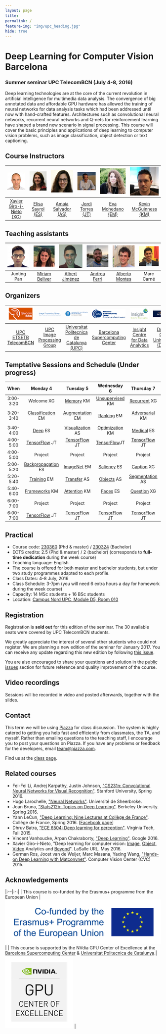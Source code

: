 ```yaml
---
layout: page
title:
permalink: /
feature-img: "img/upc_heading.jpg"
hide: true
---
```


# Deep Learning for Computer Vision Barcelona

### Summer seminar UPC TelecomBCN (July 4-8, 2016)

Deep learning technologies are at the core of the current revolution in artificial intelligence for multimedia data analysis. The convergence of big annotated data and affordable GPU hardware has allowed the training of neural networks for data analysis tasks which had been addressed until now with hand-crafted features. Architectures such as convolutional neural networks, recurrent neural networks and Q-nets for reinforcement learning have shaped a brand new scenario in signal processing. This course will cover the basic principles and applications of deep learning to computer vision problems, such as image classification, object detection or text captioning.

## Course Instructors

| ![Xavier Giro-i-Nieto][XavierGiro-photo] |  ![Elisa Sayrol][ElisaSayrol-photo]  | ![AmaiaSalvador][AmaiaSalvador-photo]  | ![Jordi Torres][JordiTorres-photo] | ![Eva Mohedano][EvaMohedano-photo]  | ![Kevin McGuinness][KevinMcGuinness-photo]  |
|:-:|:-:|:-:|:-:|:-:|:-:|
| [Xavier Giro-i-Nieto (XG)][XavierGiro-web] | [Elisa Sayrol (ES)][ElisaSayrol-web]  | [Amaia Salvador (AS)][AmaiaSalvador-web] |  [Jordi Torres (JT)][JordiTorres-web] | [Eva Mohedano (EM)][EvaMohedano-web]  | [Kevin McGuinness (KM)][KevinMcGuinness-web]     |

[XavierGiro-web]: https://imatge.upc.edu/web/people/xavier-giro
[ElisaSayrol-web]: https://imatge.upc.edu/web/people/elisa-sayrol
[AmaiaSalvador-web]: https://imatge.upc.edu/web/people/amaia-salvador
[JordiTorres-web]: http://www.jorditorres.org/
[EvaMohedano-web]: https://www.insight-centre.org/users/eva-mohedano
[KevinMcGuinness-web]: https://www.insight-centre.org/users/kevin-mcguinness

[XavierGiro-photo]: img/instructors/XavierGiro.jpg "Xavier Giro-i-Nieto"
[ElisaSayrol-photo]: img/instructors/ElisaSayrol.jpg "Elisa Sayrol"
[AmaiaSalvador-photo]: img/instructors/AmaiaSalvador.jpg "Amaia Salvador"
[JordiTorres-photo]: img/instructors/JordiTorres.jpg "Jordi Torres"
[EvaMohedano-photo]: img/instructors/EvaMohedano.jpg "Eva Mohedano"
[KevinMcGuinness-photo]: img/instructors/Kevin160x160.jpg "Kevin McGuinness"


## Teaching assistants

| ![Junting Pan][JuntingPan-photo] |  ![Míriam Bellver][MiriamBellver-photo]  | ![AlbertJimenez][AlbertJimenez-photo]  | ![Andrea Ferri][AndreaFerri-photo] | ![Alberto Montes][AlbertoMontes-photo]  | ![Marc Carné][MarcCarne-photo]  |
|:-:|:-:|:-:|:-:|:-:|:-:|
| Junting Pan | [Míriam Bellver][MiriamBellver-web]  | [Albert Jiménez][AlbertJimenez-web] |  [Andrea Ferri][AndreaFerri-web] | [Alberto Montes][AlbertoMontes-web]  | Marc Carné     |

[MiriamBellver-web]: https://www.linkedin.com/in/m%C3%ADriam-bellver-bueno-5090b4b5
[AlbertJimenez-web]: https://www.linkedin.com/in/albertjimenezsanfiz
[AndreaFerri-web]: https://www.linkedin.com/in/ferriand
[SantiPascual-web]: https://github.com/santi-pdp
[AlbertoMontes-web]: https://www.linkedin.com/in/alm59321

[JuntingPan-photo]: img/assistants/JuntingPan160x160.jpg "Junting Pan"
[MiriamBellver-photo]: img/assistants/MiriamBellver160x160.jpg "Miriam Bellver"
[AlbertJimenez-photo]: img/assistants/AlbertJimenez160x160.jpg "Albert Jiménez"
[AndreaFerri-photo]: img/assistants/AndreaFerri160x160.jpg "Andrea Ferri"
[AlbertoMontes-photo]: img/assistants/AlbertoMontes160x160.jpg "Alberto Montes"
[MarcCarne-photo]: img/assistants/MarcCarne160x160.jpg "Marc Carné"

## Organizers

| ![logo-etsetb] | ![logo-gpi] | ![logo-upc] | ![logo-bsc] | ![logo-insight] | ![logo-dcu] |
|:------------:|:------------:|:------------:|:------------:|:------------:|:------------:|
| [UPC ETSETB TelecomBCN](etsetb-web) | [UPC Image Processing Group](gpi-web) | [Universitat Politecnica de Catalunya (UPC)](upc-web) | [Barcelona Supercomputing Center](bsc-web) | [Insight Centre for Data Analytics](insight-web) | [Dublin City University (DCU)](dcu-web) |

[etsetb-web]: https://www.etsetb.upc.edu/en/
[upc-web]: http://www.upc.edu/?set_language=en
[gpi-web]: https://imatge.upc.edu/web/
[bsc-web]: http://www.bsc.es/
[insight-web]: https://www.insight-centre.org/
[dcu-web]: http://www.dcu.ie/

[logo-etsetb]: img/logos/etsetb.png "ETSETB TelecomBCN"
[logo-gpi]: img/logos/gpi.png "UPC Image Processing Group"
[logo-upc]: img/logos/upc.jpg "Universitat Politecnica de Catalunya"
[logo-bsc]: img/logos/bsc.gif "Barcelona Supercomputing Center"
[logo-insight]: img/logos/insight.jpg "Insight Centre for Data Analytics"
[logo-dcu]: img/logos/dcu.png "Dublin City University"


## Temptative Sessions and Schedule (Under progress)

| When       | Monday 4              | Tuesday 5          | Wednesday 6         | Thursday 7         | Friday 8                 |
|:----------:|:---------------------:|:------------------:|:-------------------:|:------------------:|:------------------------:|
| 3:00-3:20  | Welcome XG            | [Memory] KM        | [Unsupervised]  KM   | [Recurrent]  XG     | [Tracking]  XG            |
| 3:20-3:40  | [Classification] EM   | [Augmentation] EM  | [Ranking] EM        | [Adversarial]  KM   | [Video Classification]  AS             |
| 3:40-4:00  | [Deep] ES             | [Visualization] AS | [Optimization]  KM   | [Medical] ES       | [Reinforcement]  XG         |
| 4:00-5:00  | [TensorFlow] JT       | [TensorFlow] JT    | [TensorFlow]JT     | [TensorFlow] JT   | [TensorFlow] JT         | 
| 4:00-5:00  | Project               | Project            | Project             | Project            | Project expo             | 
| 5:00-5:20  | [Backpropagation] ES  | [ImageNet] EM      | [Saliency]  ES       | [Caption] XG       | Test review  ES           |
| 5:20-5:40  | [Training] EM         | [Transfer] AS    | [Objects]  AS        | [Segmentation] AS  | Feedback  ALL            |
| 5:40-6:00  | [Frameworks] KM       | [Attention] KM     | [Faces]  ES          | [Question] XG      | Closing  XG               |
| 6:00-7:00  | Project               | Project            | Project             | Project            | Project expo             |
| 6:00-7:00  | [TensorFlow] JT       | [TensorFlow] JT    | [TensorFlow] JT     | [TensorFlow]  JT   | [TensorFlow]  JT         |

[Welcome]: _posts/welcome.md
[Classification]: classification
[Deep]: deep

[Tensorflow]: https://github.com/jorditorresBCN/FirstContactWithTensorFlow

[Backpropagation]: backprop
[Training]: training
[Frameworks]: frameworks

[Memory]: memory
[Augmentation]: augmentation
[Visualization]: visualization

[ImageNet]: imagenet
[Transfer]: transfer
[Attention]: attention

[Unsupervised]: unsupervised
[Ranking]: ranking
[Optimization]: optimization

[Saliency]: saliency
[Objects]: objects
[Faces]: faces

[Recurrent]: recurrent
[Adversarial]: adversarial
[Medical]: medical

[Caption]: caption
[Segmentation]: segmentation
[Question]: vqa

[Tracking]: tracking
[Video Classification]: video
[Reinforcement]: reinforcement




## Practical
* Course code: [230360](http://infoteleco.upc.edu/documents/guia_docent/assignatures/all/ang/230360.pdf) (Phd & master) / [230324](http://www.etsetb.upc.edu/ca/shared/curs-actual/seminaris/Fitxa_guia_docent_seminari_grau_IDLCV.pdf) (Bachelor)
* ECTS credits: 2.5 (Phd & master) / 2 (bachelor) (corresponds to **full-time dedication** during the week course)
* Teaching language: English
* The course is offered for both master and bachelor students, but under two study programmes adapted to each profile.
* Class Dates: 4-8 July, 2016
* Class Schedule: 3-7pm (you will need 6 extra hours a day for homework during the week course)
* Capacity: 14 MSc students + 16 BSc students
* Location: [Campus Nord UPC, Module D5, Room 010](https://imatge.upc.edu/web/contact)

## Registration

Registration is **sold out** for this edition of the seminar. The 30 available seats were covered by UPC TelecomBCN students.

We greatly appreciate the interest of several other students who could not register. We are planning a new edition of the seminar for January 2017. You can receive any update regarding this new edition by following [this issue](https://github.com/imatge-upc/telecombcn-2016-dlcv/issues/2).

You are also encouraged to share your questions and solution in the [public issues](https://github.com/imatge-upc/dlcv-2016/issues) section for future reference and quality improvement of the course.

## Video recordings

Sessions will be recorded in video and posted afterwards, together with the slides.

## Contact

This term we will be using [Piazza](https://piazza.com) for class discussion. The system is highly catered to getting you help fast and efficiently from classmates, the TA, and myself. Rather than emailing questions to the teaching staff, I encourage you to post your questions on Piazza. If you have any problems or feedback for the developers, email team@piazza.com.

Find us at the [class page](https://piazza.com/upc/summer2016/230360/home).

## Related courses

* Fei-Fei Li, Andrej Karpathy, Justin Johnson, ["CS231n: Convolutional Neural Networks for Visual Recognition"](http://cs231n.stanford.edu/). Stanford University, Spring 2016.
* Hugo Larochelle, ["Neural Networks"](http://info.usherbrooke.ca/hlarochelle/neural_networks/content.html). Université de Sheerbroke.
* Joan Bruna, ["Stats212b: Topics on Deep Learning"](https://github.com/joanbruna/stat212b). Berkeley University. Spring 2016.
* Yann LeCun, ["Deep Learning: Nine Lectures at Collège de France"](http://cilvr.nyu.edu/doku.php?id=courses%3Adeeplearning-cdf2016%3Astart). Collège de France, Spring 2016. [[Facebook page](https://www.facebook.com/deeplearningcdf/?fref=nf)]
* Dhruv Batra, ["ECE 6504: Deep learning for perception"](https://computing.ece.vt.edu/~f15ece6504/). Virginia Tech, Fall 2015.
* Vincent Vanhoucke, Arpan Chakraborty, ["Deep Learning"](https://www.udacity.com/course/deep-learning--ud730). Google 2016.
* Xavier Giro-i-Nieto, "Deep learning for computer vision: [Image], [Object], [Video] Analytics and [Beyond]". LaSalle URL. May 2016.
* German Ros, Joost van de Weijer, Marc Masana, Yaxing Wang, ["Hands-on Deep Learning with Matconvnet"](http://www.cvc.uab.es/~gros/index.php/hands-on-deep-learning-with-matconvnet/). Computer Vision Center (CVC) 2015.


[Image]: http://www.slideshare.net/xavigiro/deep-learning-for-computer-vision-14-image-analytics-lasalle-2016
[Object]: http://www.slideshare.net/xavigiro/deep-learning-for-computer-vision-24-object-analytics-lasalle-2016
[Video]: http://www.slideshare.net/xavigiro/deep-learning-for-computer-vision-34-video-analytics-lasalle-2016
[Beyond]: http://www.slideshare.net/xavigiro/deep-learning-for-computer-vision-44-beyond-vision-lasalle-2016


## Acknowledgements


|:--|:-:|
| This course is co-funded by the Erasmus+ programme from the European Union | ![logo-erasmus] |
|  This course is supported by the NVdia GPU Center of Excellence at the [Barcelona Supercomputing Center](http://www.bsc.es/) & [Universitat Politecnica de Catalunya](http://www.upc.edu/?set_language=en).|  ![logo-nvidia] |

[logo-erasmus]: img/logos/erasmus.jpg "Erasmus logo"
[logo-nvidia]: img/logos/nvidia220x234.png "Logo of NVidia"
